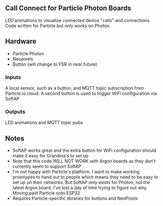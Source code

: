 ## Call Connect for Particle Photon Boards
LED animations to visualize connected device "calls" and connections. Code written for Particle but only works on Photon.

## Hardware
* Particle Photon
* Neopixels
* Button (will change to FSR in near future)

### Inputs
A local sensor, such as a button, and MQTT topic subscription from Particle.io cloud. A second button is used to trigger WiFi configuration via SoftAP

### Outputs
LED animations and MQTT topic pubs


## Notes
* SoftAP works great and the extra button for WiFi configuration should make it easy for Grandma's to set up
* Note that this code WILL NOT WORK with Argon boards as they don't currently seem to support SoftAP
* I'm not happy with Particle's platform. I want to make working prototypes to hand out to people which means they need to be easy to set up on their networks. But SoftAP only exists for Photon, not the latest Argon board. I've lost a day of time trying to figure out why. Moving past Particle onto ESP32
* Requires Particle-specific libraries for buttons and NeoPixels
